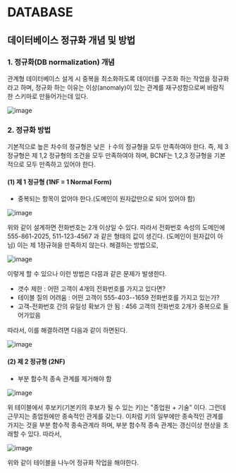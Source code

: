 # DATABASE

## 데이터베이스 정규화 개념 및 방법

### 1. 정규화(DB normalization) 개념
관계형 데이터베이스 설게 시 중복을 최소화하도록 데이터를 구조화 하는 작업을 정규화라고 하며,
정규화 하는 이유는 이상(anomaly)이 있는 관계를 재구성함으로써 바람직한 스키마로 만들어가는데 있다.

![image](https://user-images.githubusercontent.com/47058441/71505106-5f3e3b80-28bf-11ea-9a8c-9a89783b2ba5.png)

### 2. 정규화 방법
기본적으로 높은 차수의 정규형은 낮은 ㅏ수의 정규형을 모두 만족하여야 한다. 즉, 제 3정규형은 제 1,2 정규형의 조건을 모두 만족하여야 하며, BCNF는 1,2,3 정규형을 기본적으로 모두 만족하고 있어야 한다.

#### (1) 제 1 정규형 (1NF = 1 Normal Form)
- 중복되는 항목이 없어야 한다.(도메인이 원자값만으로 되어 있어야 함)

![image](https://user-images.githubusercontent.com/47058441/71505199-b7753d80-28bf-11ea-9b1e-72e90c14cc1d.png)

위와 같이 설계하면 전화번호는 2개 이상일 수 있다. 따라서 전화번호 속성의 도메인에 555-861-2025, 511-123-4567 과 같은 형태의 값이 생긴다. (도메인이 원자값이 아님) 이는 제 1정규혀을 만족하지 않는다.
해결하는 방법으로,

![image](https://user-images.githubusercontent.com/47058441/71505305-fd320600-28bf-11ea-898a-7f7b4ec58246.png)

이렇게 할 수 있으나 이런 방법은 다믕과 같은 문제가 발생한다.

- 갯수 제한 : 어떤 고객이 4개의 전화번호를 가지고 있다면?
- 테이블 질의 어려움 : 어떤 고객이 555-403--1659 전화번호를 가지고 있는가?
- 고객-전화번호 간의 유일성 확보가 안 됨 : 456 고객의 전화번호 2개가 중복으로 들어가있음

따라서, 이를 해결하려면 다음과 같이 하면된다.

![image](https://user-images.githubusercontent.com/47058441/71505367-3ff3de00-28c0-11ea-8ab8-024c8610d6dd.png)

#### (2) 제 2 정규형 (2NF)
- 부분 함수적 종속 관계를 제거해야 함

![image](https://user-images.githubusercontent.com/47058441/71505403-69146e80-28c0-11ea-9c81-0cdb945a6b18.png)

위 테이블에서 후보키(기본키의 후보가 될 수 있는 키)는 "종업원 + 기술" 이다. 그런데 근무지는 종업원에만
종속적인 관게를 갖는다. 이처럼 키의 일부에만 종속적인 관계를 가지는 것을 부분 함수적 종속관계라 하며, 
부분 함수적 종속 관계는 갱신이상 현상을 초래할 수 있다. 따라서,

![image](https://user-images.githubusercontent.com/47058441/71505460-98c37680-28c0-11ea-8352-5c462b292adf.png)

위와 같이 테이블을 나누어 정규화 작업을 해야한다.
